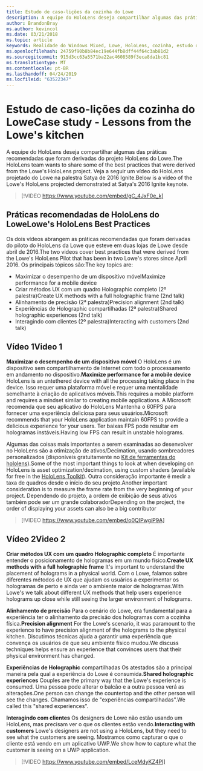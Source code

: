 ```yaml
---
title: Estudo de caso-lições da cozinha do Lowe
description: A equipe do HoloLens deseja compartilhar algumas das práticas recomendadas que foram derivadas do projeto HoloLens do Lowe.
author: BrandonBray
ms.author: kevincol
ms.date: 03/21/2018
ms.topic: article
keywords: Realidade do Windows Mixed, Lowe, HoloLens, cozinha, estudo de caso
ms.openlocfilehash: 24759f90b8b84ec19e644fb8dff44f64c3ab81d2
ms.sourcegitcommit: 915d3cc63a5571ba22ac4608589f3eca8da1bc81
ms.translationtype: MT
ms.contentlocale: pt-BR
ms.lasthandoff: 04/24/2019
ms.locfileid: "63522347"
---
```

# <a name="case-study---lessons-from-the-lowes-kitchen"></a><span data-ttu-id="741a0-104">Estudo de caso-lições da cozinha do Lowe</span><span class="sxs-lookup"><span data-stu-id="741a0-104">Case study - Lessons from the Lowe's kitchen</span></span>

<span data-ttu-id="741a0-105">A equipe do HoloLens deseja compartilhar algumas das práticas recomendadas que foram derivadas do projeto HoloLens do Lowe.</span><span class="sxs-lookup"><span data-stu-id="741a0-105">The HoloLens team wants to share some of the best practices that were derived from the Lowe's HoloLens project.</span></span> <span data-ttu-id="741a0-106">Veja a seguir um vídeo do HoloLens projetado do Lowe na palestra Satya de 2016 Ignite.</span><span class="sxs-lookup"><span data-stu-id="741a0-106">Below is a video of the Lowe's HoloLens projected demonstrated at Satya's 2016 Ignite keynote.</span></span>
<br>
>[!VIDEO https://www.youtube.com/embed/gC_4JxF0e_k]

## <a name="lowes-hololens-best-practices"></a><span data-ttu-id="741a0-107">Práticas recomendadas de HoloLens do Lowe</span><span class="sxs-lookup"><span data-stu-id="741a0-107">Lowe's HoloLens Best Practices</span></span>

<span data-ttu-id="741a0-108">Os dois vídeos abrangem as práticas recomendadas que foram derivadas do piloto do HoloLens da Lowe que esteve em duas lojas de Lowe desde abril de 2016.</span><span class="sxs-lookup"><span data-stu-id="741a0-108">The two videos cover best practices that were derived from the Lowe's HoloLens Pilot that has been in two Lowe's stores since April 2016.</span></span> <span data-ttu-id="741a0-109">Os principais tópicos são:</span><span class="sxs-lookup"><span data-stu-id="741a0-109">The key topics are:</span></span>
* <span data-ttu-id="741a0-110">Maximizar o desempenho de um dispositivo móvel</span><span class="sxs-lookup"><span data-stu-id="741a0-110">Maximize performance for a mobile device</span></span>
* <span data-ttu-id="741a0-111">Criar métodos UX com um quadro Holographic completo (2º palestra)</span><span class="sxs-lookup"><span data-stu-id="741a0-111">Create UX methods with a full holographic frame (2nd talk)</span></span>
* <span data-ttu-id="741a0-112">Alinhamento de precisão (2ª palestra)</span><span class="sxs-lookup"><span data-stu-id="741a0-112">Precision alignment (2nd talk)</span></span>
* <span data-ttu-id="741a0-113">Experiências de Holographic compartilhadas (2ª palestra)</span><span class="sxs-lookup"><span data-stu-id="741a0-113">Shared holographic experiences (2nd talk)</span></span>
* <span data-ttu-id="741a0-114">Interagindo com clientes (2º palestra)</span><span class="sxs-lookup"><span data-stu-id="741a0-114">Interacting with customers (2nd talk)</span></span>

## <a name="video-1"></a><span data-ttu-id="741a0-115">Vídeo 1</span><span class="sxs-lookup"><span data-stu-id="741a0-115">Video 1</span></span>

<span data-ttu-id="741a0-116">**Maximizar o desempenho de um dispositivo móvel** O HoloLens é um dispositivo sem compartilhamento de Internet com todo o processamento em andamento no dispositivo.</span><span class="sxs-lookup"><span data-stu-id="741a0-116">**Maximize performance for a mobile device** HoloLens is an untethered device with all the processing taking place in the device.</span></span> <span data-ttu-id="741a0-117">Isso requer uma plataforma móvel e requer uma mentalidade semelhante à criação de aplicativos móveis.</span><span class="sxs-lookup"><span data-stu-id="741a0-117">This requires a mobile platform and requires a mindset similar to creating mobile applications.</span></span> <span data-ttu-id="741a0-118">A Microsoft recomenda que seu aplicativo do HoloLens Mantenha o 60FPS para fornecer uma experiência deliciosa para seus usuários.</span><span class="sxs-lookup"><span data-stu-id="741a0-118">Microsoft recommends that your HoloLens application maintain 60FPS to provide a delicious experience for your users.</span></span> <span data-ttu-id="741a0-119">Ter baixas FPS pode resultar em hologramas instáveis.</span><span class="sxs-lookup"><span data-stu-id="741a0-119">Having low FPS can result in unstable holograms.</span></span>

<span data-ttu-id="741a0-120">Algumas das coisas mais importantes a serem examinadas ao desenvolver no HoloLens são a otimização de ativos/Decimation, usando sombreadores personalizados (disponíveis gratuitamente no [Kit de ferramentas do hololens](https://github.com/Microsoft/HoloToolkit-Unity)).</span><span class="sxs-lookup"><span data-stu-id="741a0-120">Some of the most important things to look at when developing on HoloLens is asset optimization/decimation, using custom shaders (available for free in the [HoloLens Toolkit](https://github.com/Microsoft/HoloToolkit-Unity)).</span></span> <span data-ttu-id="741a0-121">Outra consideração importante é medir a taxa de quadros desde o início do seu projeto.</span><span class="sxs-lookup"><span data-stu-id="741a0-121">Another important consideration is to measure the frame rate from the very beginning of your project.</span></span> <span data-ttu-id="741a0-122">Dependendo do projeto, a ordem de exibição de seus ativos também pode ser um grande colaborador</span><span class="sxs-lookup"><span data-stu-id="741a0-122">Depending on the project, the order of displaying your assets can also be a big contributor</span></span>
<br>
>[!VIDEO https://www.youtube.com/embed/o0QIPwgiP9A]

## <a name="video-2"></a><span data-ttu-id="741a0-123">Vídeo 2</span><span class="sxs-lookup"><span data-stu-id="741a0-123">Video 2</span></span>

<span data-ttu-id="741a0-124">**Criar métodos UX com um quadro Holographic completo** É importante entender o posicionamento de hologramas em um mundo físico.</span><span class="sxs-lookup"><span data-stu-id="741a0-124">**Create UX methods with a full holographic frame** It's important to understand the placement of holograms in a physical world.</span></span> <span data-ttu-id="741a0-125">Com o Lowe, falamos sobre diferentes métodos de UX que ajudam os usuários a experimentar os hologramas de perto e ainda ver o ambiente maior de hologramas.</span><span class="sxs-lookup"><span data-stu-id="741a0-125">With Lowe's we talk about different UX methods that help users experience holograms up close while still seeing the larger environment of holograms.</span></span>

<span data-ttu-id="741a0-126">**Alinhamento de precisão** Para o cenário do Lowe, era fundamental para a experiência ter o alinhamento da precisão dos hologramas com a cozinha física.</span><span class="sxs-lookup"><span data-stu-id="741a0-126">**Precision alignment** For the Lowe's scenario, it was paramount to the experience to have precision alignment of the holograms to the physical kitchen.</span></span> <span data-ttu-id="741a0-127">Discutimos técnicas ajuda a garantir uma experiência que convença os usuários de que seu ambiente físico mudou.</span><span class="sxs-lookup"><span data-stu-id="741a0-127">We discuss techniques helps ensure an experience that convinces users that their physical environment has changed.</span></span>

<span data-ttu-id="741a0-128">**Experiências de Holographic** compartilhadas Os atestados são a principal maneira pela qual a experiência do Lowe é consumida.</span><span class="sxs-lookup"><span data-stu-id="741a0-128">**Shared holographic experiences** Couples are the primary way that the Lowe's experience is consumed.</span></span> <span data-ttu-id="741a0-129">Uma pessoa pode alterar o balcão e a outra pessoa verá as alterações.</span><span class="sxs-lookup"><span data-stu-id="741a0-129">One person can change the countertop and the other person will see the changes.</span></span> <span data-ttu-id="741a0-130">Chamamos isso de "experiências compartilhadas".</span><span class="sxs-lookup"><span data-stu-id="741a0-130">We called this "shared experiences".</span></span>

<span data-ttu-id="741a0-131">**Interagindo com clientes** Os designers de Lowe não estão usando um HoloLens, mas precisam ver o que os clientes estão vendo.</span><span class="sxs-lookup"><span data-stu-id="741a0-131">**Interacting with customers** Lowe's designers are not using a HoloLens, but they need to see what the customers are seeing.</span></span> <span data-ttu-id="741a0-132">Mostramos como capturar o que o cliente está vendo em um aplicativo UWP.</span><span class="sxs-lookup"><span data-stu-id="741a0-132">We show how to capture what the customer is seeing on a UWP application.</span></span>
<br>
>[!VIDEO https://www.youtube.com/embed/LceMdyKZ4PI]
